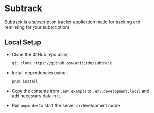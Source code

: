 # Subtrack

Subtrack is a subscription tracker application made for tracking and reminding for your subscriptions

## Local Setup

- Clone the GitHub repo using:
  ```bash
  git clone https://github.com/arijitdn/subtrack
  ```
- Install dependencies using:

  ```bash
  pnpm install
  ```

- Copy the contents from `.env.example` to `.env.development.local` and add necessary data in it.

- Run `pnpm dev` to start the server in development mode.
